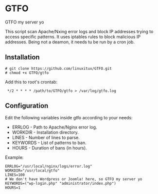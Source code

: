 # GTFO
GTFO my server yo

This script scan Apache/Nxing error logs and block IP addresses trying to access specific patterns. It uses iptables rules to block malicious IP addresses. Being not a deamon, it needs tu be run by a cron job.

## Installation
```
# git clone https://github.com/linuxitux/GTFO.git
# chmod +x GTFO/gtfo
```
Add this to root's crontab:
```
 */2 * * * * /path/to/GTFO/gtfo > /var/log/gtfo.log
```
## Configuration

Edit the following variables inside gtfo according to your needs:

* ERRLOG - Path to Apache/Nginx error log.
* WORKDIR - Installation directory.
* LINES - Number of lines to parse.
* KEYWORDS - List of patterns to ban.
* HOURS - Duration of bans (in hours).

Example:

```
ERRLOG="/usr/local/nginx/logs/error.log"
WORKDIR="/usr/local/gtfo"
LINES=100
# We don't have Wordpress or Joomla! here, so GTFO my server yo
KEYWORDS=("wp-login.php" "administrator/index.php")
HOURS=1
```
